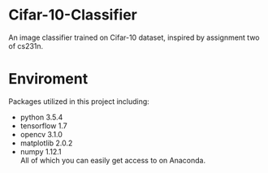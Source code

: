 # Cifar-10-Classifier
An image classifier trained on Cifar-10 dataset, inspired by assignment two of cs231n.



# Enviroment
Packages utilized in this project including:<br>
* python 3.5.4<br>
* tensorflow 1.7<br>
* opencv 3.1.0<br>
* matplotlib 2.0.2<br>
* numpy 1.12.1  
All of which you can easily get access to on Anaconda.

